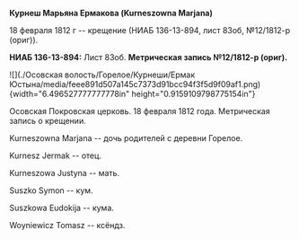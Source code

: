 **Курнеш Марьяна Ермакова (Kurneszowna Marjana)**

18 февраля 1812 г -- крещение (НИАБ 136-13-894, лист 83об, №12/1812-р
(ориг)).

**НИАБ 136-13-894:** Лист 83об. **Метрическая запись №12/1812-р
(ориг).**

![](./Осовская волость/Горелое/Курнеши/Ермак Юстына/media/feee891d507a145c7373d91bcc94f3f5d9f09af1.png){width="6.496527777777778in"
height="0.9159109798775154in"}

Осовская Покровская церковь. 18 февраля 1812 года. Метрическая запись о
крещении.

Kurneszowna Marjana -- дочь родителей с деревни Горелое.

Kurnesz Jermak -- отец.

Kurneszowa Justyna -- мать.

Suszko Symon -- кум.

Suszkowa Eudokija -- кума.

Woyniewicz Tomasz -- ксёндз.
